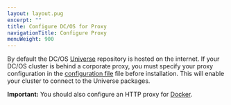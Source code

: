 ```yaml
---
layout: layout.pug
excerpt: ""
title: Configure DC/OS for Proxy
navigationTitle: Configure Proxy
menuWeight: 900
---
```

By default the DC/OS [Universe](https://github.com/mesosphere/universe) repository is hosted on the internet. If your DC/OS cluster is behind a corporate proxy, you must specify your proxy configuration in the [configuration file](/1.10/installing/oss/custom/configuration/configuration-parameters/#use-proxy) file before installation. This will enable your cluster to connect to the Universe packages.

**Important:** You should also configure an HTTP proxy for [Docker](https://docs.docker.com/engine/admin/systemd/#/http-proxy).